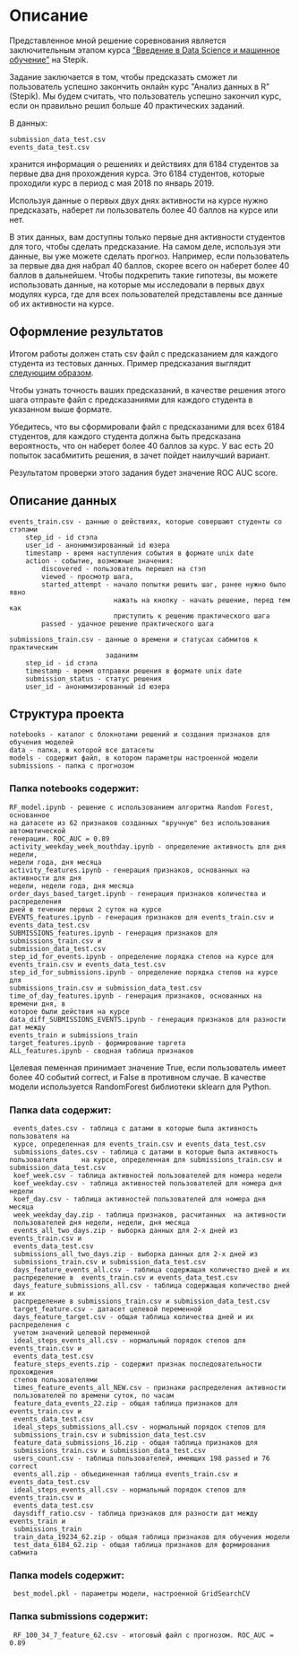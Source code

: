# Описание

Представленное мной решение соревнования является заключительным этапом курса ["Введение в Data Science и машинное обучение"](https://stepik.org/course/4852) на Stepik.

Задание заключается в том, чтобы предсказать сможет ли пользователь успешно закончить онлайн курс "Анализ данных в R" (Stepik). Мы будем считать, что пользователь успешно закончил курс, если он правильно решил больше 40 практических заданий.

В данных:

    submission_data_test.csv
    events_data_test.csv

хранится информация о решениях и действиях для 6184 студентов за первые два дня прохождения курса. Это 6184 студентов, которые проходили курс в период с мая 2018 по январь 2019.

Используя данные о первых двух днях активности на курсе нужно предсказать, наберет ли пользователь более 40 баллов на курсе или нет.

В этих данных, вам доступны только первые дня активности студентов для того, чтобы сделать предсказание. На самом деле, используя эти данные, вы уже можете сделать прогноз. Например, если пользователь за первые два дня набрал 40 баллов, скорее всего он наберет более 40 баллов в дальнейшем. Чтобы подкрепить такие гипотезы, вы можете использовать данные, на которые мы исследовали в первых двух модулях курса, где для всех пользователей представлены все данные об их активности на курсе.

## Оформление результатов

Итогом работы должен стать csv файл c предсказанием для каждого студента из тестовых данных. Пример предсказания выглядит [следующим образом](https://stepik.org/media/attachments/course/4852/submission_example.csv).

Чтобы узнать точность ваших предсказаний, в качестве решения этого шага отпраьте файл с предсказаниями для каждого студента в указанном выше формате.

Убедитесь, что вы сформировали файл с предсказаними для всех 6184 студентов, для каждого студента должна быть предсказана вероятность, что он наберет более 40 баллов за курс. У вас есть 20 попыток засабмитить решения, в зачет пойдет наилучший вариант.

Результатом проверки этого задания будет значение ROC AUC score.

## Описание данных

    events_train.csv - данные о действиях, которые совершают студенты со стэпами
        step_id - id стэпа
        user_id - анонимизированный id юзера
        timestamp - время наступления события в формате unix date
        action - событие, возможные значения:
            discovered - пользователь перешел на стэп
            viewed - просмотр шага,
            started_attempt - начало попытки решить шаг, ранее нужно было явно 
                              нажать на кнопку - начать решение, перед тем как
                              приступить к решению практического шага
            passed - удачное решение практического шага

    submissions_train.csv - данные о времени и статусах сабмитов к практическим 
                            заданиям
        step_id - id стэпа
        timestamp - время отправки решения в формате unix date
        submission_status - статус решения
        user_id - анонимизированный id юзера

## Структура проекта
    
    notebooks - каталог с блокнотами решений и создания признаков для обучения моделей
    data - папка, в которой все датасеты
    models - содержит файл, в котором параметры настроенной модели
    submissions - папка с прогнозом
    

### Папка notebooks содержит:

    RF_model.ipynb - решение с использованием алгоритма Random Forest, основанное  
    на датасете из 62 признаков созданных "вручную" без использования автоматической 
    генерации. ROC_AUC = 0.89
    activity_weekday_week_mouthday.ipynb - определение активность для дня недели,  
    недели года, дня месяца
    activity_features.ipynb - генерация признаков, основанных на активности для дня 
    недели, недели года, дня месяца    
    order_days_based_target.ipynb - генерация признаков количества и распределения  
    дней в течении первых 2 суток на курсе    
    EVENTS_features.ipynb - генерация признаков для events_train.csv и  
    events_data_test.csv    
    SUBMISSIONS_features.ipynb - генерация признаков для submissions_train.csv и  
    submission_data_test.csv    
    step_id_for_events.ipynb - определение порядка степов на курсе для  
    events_train.csv и events_data_test.csv
    step_id_for_submissions.ipynb - определение порядка степов на курсе для  
    submissions_train.csv и submission_data_test.csv    
    time_of_day_features.ipynb - генерация признаков, основанных на времени дня, в  
    которое были действия на курсе   
    data_diff_SUBMISSIONS_EVENTS.ipynb - генерация признаков для разности дат между 
    events_train и submissions_train    
    target_features.ipynb - формирование таргета   
    ALL_features.ipynb - сводная таблица признаков
    
Целевая пеменная принимает значение True, если пользователь имеет более 40 событий correct, и False в противном случае. В качестве модели используется RandomForest библиотеки sklearn для Python.

### Папка data содержит:
     
     events_dates.csv - таблица с датами в которые была активность пользователя на  
     курсе, определенная для events_train.csv и events_data_test.csv
     submissions_dates.csv - таблица с датами в которые была активность пользователя      на курсе, определенная для submissions_train.csv и submission_data_test.csv
     koef_week.csv - таблица активностей пользователей для номера недели
     koef_weekday.csv - таблица активностей пользователей для номера дня недели
     koef_day.csv - таблица активностей пользователей для номера дня месяца
     week_weekday_day.zip - таблица признаков, расчитанных  на активности  
     пользователей дня недели, недели, дня месяца
     events_all_two_days.zip - выборка данных для 2-х дней из events_train.csv и  
     events_data_test.csv
     submissions_all_two_days.zip - выборка данных для 2-х дней из  
     submissions_train.csv и submission_data_test.csv
     days_feature_events_all.csv - таблица содержащая количество дней и их  
     распределение в  events_train.csv и events_data_test.csv
     days_feature_submissions_all.csv - таблица содержащая количество дней и их  
     распределение в submissions_train.csv и submission_data_test.csv
     target_feature.csv - датасет целевой переменной
     days_feature_target.csv - общая таблица количества дней и их распределения с  
     учетом значений целевой переменной
     ideal_steps_events_all.csv - нормальный порядок степов для events_train.csv и  
     events_data_test.csv
     feature_steps_events.zip - содержит признак последовательности прохождения  
     степов пользователями
     times_feature_events_all_NEW.csv - признаки распределения активности  
     пользователей по времени суток, по часам
     feature_data_events_22.zip - общая таблица признаков для events_train.csv и  
     events_data_test.csv
     ideal_steps_submissions_all.csv - нормальный порядок степов для  
     submissions_train.csv и submission_data_test.csv
     feature_data_submissions_16.zip - общая таблица признаков для  
     submissions_train.csv и submission_data_test.csv
     users_count.csv - таблица пользователей, имеющих 198 passed и 76 correct
     events_all.zip - объединенная таблица events_train.csv и events_data_test.csv
     ideal_steps_events_all.csv - нормальный порядок степов для events_train.csv и  
     events_data_test.csv
     daysdiff_ratio.csv - таблица признаков для разности дат между events_train и  
     submissions_train
     train_data_19234_62.zip - общая таблица признаков для обучения модели
     test_data_6184_62.zip - общая таблица признаков для формирования сабмита
     
### Папка models содержит:    
     
     best_model.pkl - параметры модели, настроенной GridSearchCV 
     
### Папка submissions содержит:     
     
     RF_100_34_7_feature_62.csv - итоговый файл с прогнозом. ROC_AUC = 0.89
    

